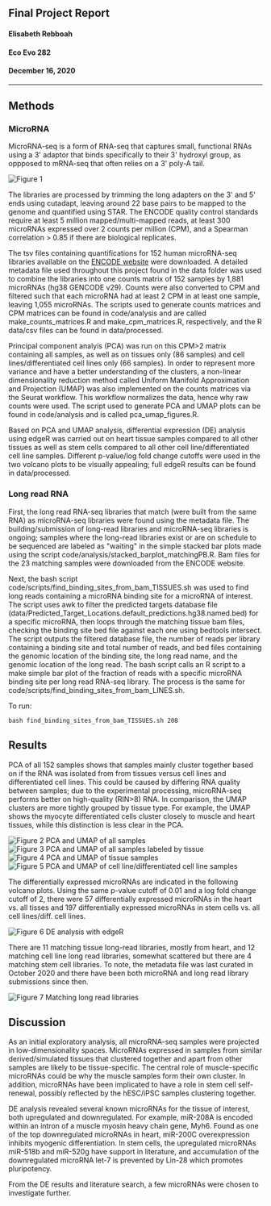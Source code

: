 ##  Final Project Report
#### Elisabeth Rebboah
#### Eco Evo 282
#### December 16, 2020
***
## Methods
### MicroRNA
MicroRNA-seq is a form of RNA-seq that captures small, functional RNAs using a 3' adaptor that binds specifically to their 3' hydroxyl group, as oppposed to mRNA-seq that often relies on a 3' poly-A tail.

![Figure 1](fig1_experimentOverview.png)

The libraries are processed by trimming the long adapters on the 3' and 5' ends using cutadapt, leaving around 22 base pairs to be mapped to the genome and quantified using STAR. The ENCODE quality control standards require at least 5 million mapped/multi-mapped reads, at least 300 microRNAs expressed over 2 counts per million (CPM), and a Spearman correlation > 0.85 if there are biological replicates.

The tsv files containing quantifications for 152 human microRNA-seq libraries available on the [ENCODE website](https://www.encodeproject.org/matrix/?type=Experiment&status=released&perturbed=false&assay_title=microRNA-seq&replicates.library.biosample.donor.organism.scientific_name=Homo+sapiens&award.rfa=ENCODE3&award.rfa=ENCODE4&perturbed=true&status=submitted) were downloaded. A detailed metadata file used throughout this project found in the data folder was used to combine the libraries into one counts matrix of 152 samples by 1,881 microRNAs (hg38 GENCODE v29). Counts were also converted to CPM and filtered such that each microRNA had at least 2 CPM in at least one sample, leaving 1,055 microRNAs. The scripts used to generate counts matrices and CPM matrices can be found in code/analysis and are called make_counts_matrices.R and make_cpm_matrices.R, respectively, and the R data/csv files can be found in data/processed. 

Principal component analyis (PCA) was run on this CPM>2 matrix containing all samples, as well as on tissues only (86 samples) and cell lines/differentiated cell lines only (66 samples). In order to represent more variance and have a better understanding of the clusters, a non-linear dimensionality reduction method called Uniform Manifold Approximation and Projection (UMAP) was also implemented on the counts matrices via the Seurat workflow. This workflow normalizes the data, hence why raw counts were used. The script used to generate PCA and UMAP plots can be found in code/analysis and is called pca_umap_figures.R.     

Based on PCA and UMAP analysis, differential expression (DE) analysis using edgeR was carried out on heart tissue samples compared to all other tissues as well as stem cells compared to all other cell line/differentiated cell line samples. Different p-value/log fold change cutoffs were used in the two volcano plots to be visually appealing; full edgeR results can be found in data/processed. 

### Long read RNA
First, the long read RNA-seq libraries that match (were built from the same RNA) as microRNA-seq libraries were found using the metadata file. The building/submission of long-read libraries and microRNA-seq libraries is ongoing; samples where the long-read libraries exist or are on schedule to be sequenced are labeled as "waiting" in the simple stacked bar plots made using the script code/analysis/stacked_barplot_matchingPB.R. Bam files for the 23 matching samples were downloaded from the ENCODE website.

Next, the bash script code/scripts/find_binding_sites_from_bam_TISSUES.sh was used to find long reads containing a microRNA binding site for a microRNA of interest. The script uses awk to filter the predicted targets database file (data/Predicted_Target_Locations.default_predictions.hg38.named.bed) for a specific microRNA, then loops through the matching tissue bam files, checking the binding site bed file against each one using bedtools intersect. The script outputs the filtered database file, the number of reads per library containing a binding site and total number of reads, and bed files containing the genomic location of the binding site, the long read name, and the genomic location of the long read. The bash script calls an R script to a make simple bar plot of the fraction of reads with a specific microRNA binding site per long read RNA-seq library. The process is the same for code/scripts/find_binding_sites_from_bam_LINES.sh. 

To run:
```
bash find_binding_sites_from_bam_TISSUES.sh 208
```

## Results
PCA of all 152 samples shows that samples mainly cluster together based on if the RNA was isolated from from tissues versus cell lines and differentiated cell lines. This could be caused by differing RNA quality between samples; due to the experimental processing, microRNA-seq performs better on high-quality (RIN>8) RNA. In comparison, the UMAP clusters are more tightly grouped by tissue type. For example, the UMAP shows the myocyte differentiated cells cluster closely to muscle and heart tissues, while this distinction is less clear in the PCA.

![Figure 2 PCA and UMAP of all samples](pca_umap_allSamples_SampleTypes.png)
![Figure 3 PCA and UMAP of all samples labeled by tissue](pca_umap_allSamples_TissueTypes.png)
![Figure 4 PCA and UMAP of tissue samples](pca_umap_TissueType_Tissue.png)
![Figure 5 PCA and UMAP of cell line/differentiated cell line samples](pca_umap_TissueType_CLsDCLs.png)

The differentially expressed microRNAs are indicated in the following volcano plots. Using the same p-value cutoff of 0.01 and a log fold change cutoff of 2, there were 57 differentially expressed microRNAs in the heart vs. all tisses and 197 differentially expressed microRNAs in stem cells vs. all cell lines/diff. cell lines. 

![Figure 6 DE analysis with edgeR](volcano_edgeR_heart_stemCells.png)

There are 11 matching tissue long-read libraries, mostly from heart, and 12 matching cell line long read libraries, somewhat scattered but there are 4 matching stem cell libraries. To note, the metadata file was last curated in October 2020 and there have been both microRNA and long read library submissions since then.

![Figure 7 Matching long read libraries](matchedPB_barplots.png)

## Discussion
As an initial exploratory analysis, all microRNA-seq samples were projected in low-dimensionality spaces. MicroRNAs expressed in samples from similar derived/simulated tissues that clustered together and apart from other samples are likely to be tissue-specific. The central role of muscle-specific microRNAs could be why the muscle samples form their own cluster. In addition, microRNAs have been implicated to have a role in stem cell self-renewal, possibly reflected by the hESC/iPSC samples clustering together. 

DE analysis revealed several known microRNAs for the tissue of interest, both upregulated and downregulated. For example, miR-208A  is encoded within an intron of a muscle myosin heavy chain gene, Myh6. Found as one of the top downregulated microRNAs in heart, miR-200C overexpression inhibits myogenic differentiation. In stem cells, the upregulated microRNAs miR-518b and miR-520g have support in literature, and accumulation of the downregulated microRNA let-7 is prevented by Lin-28 which promotes pluripotency.

From the DE results and literature search, a few microRNAs were chosen to investigate further.
